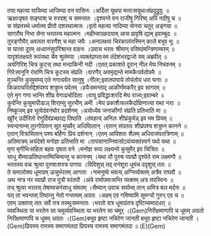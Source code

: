 

  
तया महत्या यायिम्या ध्वजिम्या वन वासिनः ।अर्दिता यूथपा मत्ताःसयूथाःसंप्रदुद्रुवुः  ॥   
ऋक्षाःपृषत सङ्घाश् च रुरवश् च समन्ततः ।दृश्यन्ते वन राजीषु गिरिष्व् अपि नदीषु च  ॥   
स संप्रतस्थे धर्मात्मा प्रीतो दशरथात्मजः ।वृतो महत्या नादिम्या सेनया चतुर् अङ्गया  ॥   
सागरौघ निभा सेना भरतस्य महात्मनः ।महीम्सञ्छादयाम् आस प्रावृषि द्याम् इवाम्बुदः  ॥   
तुरङ्गौघैर् अवतता वारणैश् च महा जवैः ।अनालक्ष्या चिरंकालंतस्मिन् काले बभूव भूः  ॥   
स यात्वा दूरम् अध्वानंसुपरिश्रान्त वाहनः ।उवाच भरतः श्रीमान् वसिष्ठंमन्त्रिणाम्वरम्  ॥   
यादृशंलक्ष्यते रूपंयथा चैव श्रुतंमया ।व्यक्तंप्राप्ताःस्म तंदेशंभरद्वाजो यम् अब्रवीत्  ॥   
अयंगिरिश् चित्र कूटस् तथा मन्दाकिनी नदी ।एतत् प्रकाशते दूरान् नील मेघ निभंवनम्  ॥   
गिरेःसानूनि रंयाणि चित्र कूटस्य संप्रति ।वारणैर् अवमृद्यन्ते मामकैःपर्वतोपमैः  ॥   
मुञ्चन्ति कुसुमाम्य् एते नगाःपर्वत सानुषु ।नीला;इवातपापाये तोयंतोय धरा घनाः  ॥   
किन्नराचरितोद्देशंपश्य शत्रुघ्न पर्वतम् ।हयैःसमन्ताद् आकीर्णंमकरैर् इव सागरम्  ॥   
एते मृग गणा भान्ति शीघ्र वेगाःप्रचोदिताः ।वायु प्रविद्धाःशरदि मेघ राज्य;इवाम्बरे  ॥   
कुर्वन्ति कुसुमापीडाञ् शिरह्सु सुरभीन् अमी ।मेघ प्रकाशैःफलकैर्दाक्षिणात्या यथा नराः  ॥   
निष्कूजम् इव भूत्वेदंवनंघोर प्रदर्शनम् ।अयोध्येव जनाकीर्णा संप्रति प्रतिभाति मा  ॥   
खुरैर् उदीरितो रेणुर्दिवंप्रच्छाद्य तिष्ठति ।तंवहत्य् अनिलः शीघ्रंकुर्वन्न् इव मम प्रियम्  ॥   
स्यन्दनाम्स् तुरगोपेतान् सूत मुख्यैर् अधिष्ठितान् ।एतान् संपततः शीघ्रंपश्य शत्रुघ्न कानने  ॥   
एतान् वित्रासितान् पश्य बर्हिणः प्रिय दर्शनान् ।एतम् आविशतः शैलम् अधिवासंपतत्रिणाम्  ॥   
अतिमात्रम् अयंदेशो मनोज्ञः प्रतिभाति मा ।तापसानाम्निवासोऽयंव्यक्तंस्वर्ग पथो यथा  ॥   
मृगा मृगीभिःसहिता बहवः पृषता वने ।मनोज्ञ रूपा लक्ष्यन्ते कुसुमैर् इव चित्रितः  ॥   
साधु सैम्याःप्रतिष्ठन्ताम्विचिम्वन्तु च काननम् ।यथा तौ पुरुष व्याघ्रौ दृश्येते राम लक्ष्मणौ  ॥   
भरतस्य वचः श्रुत्वा पुरुषाःशस्त्र पाणयः ।विविशुस् तद् वनंशूरा धूमंच ददृशुस् ततः  ॥   
ते समालोक्य धूमाग्रम् ऊचुर्भरतम् आगताः ।नामनुष्ये भवत्य् अग्निर्व्यक्तम् अत्रैव राघवौ  ॥   
अथ नात्र नर व्याघ्रौ राज पुत्रौ परंतपौ ।अंये रामोपमाःसन्ति व्यक्तम् अत्र तपस्विनः  ॥   
तच् श्रुत्वा भरतस् तेषाम्वचनंसाधु संमतम् ।सैम्यान् उवाच सर्वाम्स् तान् अमित्र बल मर्दनः  ॥   
यत् ता भवन्तस् तिष्ठन्तु नेतो गन्तव्यम् अग्रतः ।अहम् एव गमिष्यामि सुमन्त्रो गुरुर् एव च  ॥   
एवम् उक्तास् ततः सर्वे तत्र तस्थुःसमन्ततः ।भरतो यत्र धूमाग्रंतत्र दृष्टिम्समादधत्  ॥   
व्यवस्थिता या भरतेन सा चमूर्व्यवस्थिता या भरतेन सा चमूर् ।(Gem)निरीक्षमाणापि च धूमम् अग्रतो निरीक्षमाणापि च धूमम् अग्रतः ।(Gem)बभूव हृष्टा नचिरेण जानती बभूव हृष्टा नचिरेण जानती ।(Gem)प्रियस्य रामस्य समागमंतदा प्रियस्य रामस्य समागमंतदा  ॥ (E)(Gem)  

